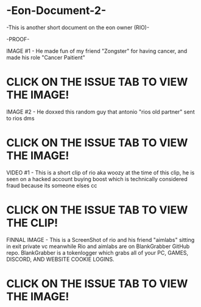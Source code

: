 # -Eon-Document-2-
-This is another short document on the eon owner (RIO)-

-PROOF-

IMAGE #1 - He made fun of my friend "Zongster" for having cancer, and made his role "Cancer Paitient" 
# CLICK ON THE ISSUE TAB TO VIEW THE IMAGE!

IMAGE #2 - He doxxed this random guy that antonio "rios old partner" sent to rios dms
# CLICK ON THE ISSUE TAB TO VIEW THE IMAGE!

VIDEO #1 - This is a short clip of rio aka woozy at the time of this clip, he is seen on a hacked account buying boost which is technically considered fraud because its someone elses cc
# CLICK ON THE ISSUE TAB TO VIEW THE CLIP!

FINNAL IMAGE - This is a ScreenShot of rio and his friend "aimlabs" sitting in exit private vc meanwhile Rio and aimlabs are on BlankGrabber GitHub repo.
BlankGrabber is a tokenlogger which grabs all of your PC, GAMES, DISCORD, AND WEBSITE COOKIE LOGINS.
# CLICK ON THE ISSUE TAB TO VIEW THE IMAGE!
